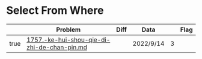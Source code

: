 # Select From Where

<table><thead><tr><th data-type="checkbox"> </th><th>Problem</th><th data-type="select">Diff</th><th>Data</th><th data-type="rating" data-max="5"></th><th>Flag</th></tr></thead><tbody><tr><td>true</td><td><a data-mention href="1757.-ke-hui-shou-qie-di-zhi-de-chan-pin.md">1757.-ke-hui-shou-qie-di-zhi-de-chan-pin.md</a></td><td></td><td>2022/9/14</td><td>3</td><td></td></tr></tbody></table>

